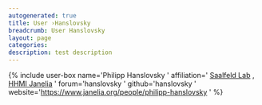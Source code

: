 ```yaml
---
autogenerated: true
title: User ›Hanslovsky
breadcrumb: User Hanslovsky
layout: page
categories: 
description: test description
---
```


{% include user-box name='Philipp Hanslovsky ' affiliation=' [Saalfeld Lab](https://www.janelia.org/lab/saalfeld-lab) , [HHMI Janelia](https://www.janelia.org/) ' forum='hanslovsky ' github='hanslovsky ' website='https://www.janelia.org/people/philipp-hanslovsky ' %}
